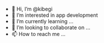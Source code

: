 - 👋 Hi, I’m @kibegi
- 👀 I’m interested in app development 
- 🌱 I’m currently learning ...
- 💞️ I’m looking to collaborate on ...
- 📫 How to reach me ...

<!---
kibegi/kibegi is a ✨ special ✨ repository because its `README.md` (this file) appears on your GitHub profile.
You can click the Preview link to take a look at your changes.
--->
